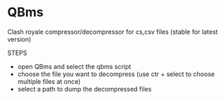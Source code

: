 # QBms
Clash royale compressor/decompressor for cs,csv files (stable for latest version)

STEPS
- open QBms and select the qbms script
- choose the file you want to decompress (use ctr + select to choose multiple files at once)
- select a path to dump the decompressed files
